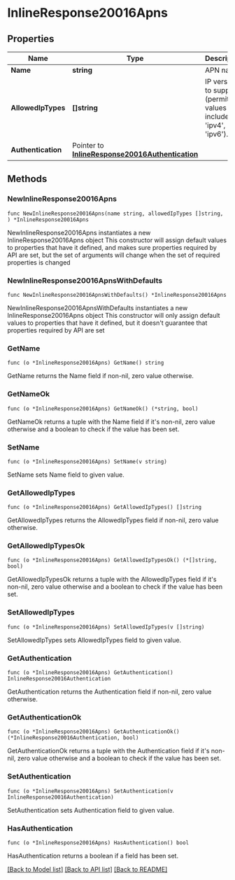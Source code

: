 # InlineResponse20016Apns

## Properties

Name | Type | Description | Notes
------------ | ------------- | ------------- | -------------
**Name** | **string** | APN name. | 
**AllowedIpTypes** | **[]string** | IP versions to support (permitted values include &#39;ipv4&#39;, &#39;ipv6&#39;). | 
**Authentication** | Pointer to [**InlineResponse20016Authentication**](InlineResponse20016Authentication.md) |  | [optional] 

## Methods

### NewInlineResponse20016Apns

`func NewInlineResponse20016Apns(name string, allowedIpTypes []string, ) *InlineResponse20016Apns`

NewInlineResponse20016Apns instantiates a new InlineResponse20016Apns object
This constructor will assign default values to properties that have it defined,
and makes sure properties required by API are set, but the set of arguments
will change when the set of required properties is changed

### NewInlineResponse20016ApnsWithDefaults

`func NewInlineResponse20016ApnsWithDefaults() *InlineResponse20016Apns`

NewInlineResponse20016ApnsWithDefaults instantiates a new InlineResponse20016Apns object
This constructor will only assign default values to properties that have it defined,
but it doesn't guarantee that properties required by API are set

### GetName

`func (o *InlineResponse20016Apns) GetName() string`

GetName returns the Name field if non-nil, zero value otherwise.

### GetNameOk

`func (o *InlineResponse20016Apns) GetNameOk() (*string, bool)`

GetNameOk returns a tuple with the Name field if it's non-nil, zero value otherwise
and a boolean to check if the value has been set.

### SetName

`func (o *InlineResponse20016Apns) SetName(v string)`

SetName sets Name field to given value.


### GetAllowedIpTypes

`func (o *InlineResponse20016Apns) GetAllowedIpTypes() []string`

GetAllowedIpTypes returns the AllowedIpTypes field if non-nil, zero value otherwise.

### GetAllowedIpTypesOk

`func (o *InlineResponse20016Apns) GetAllowedIpTypesOk() (*[]string, bool)`

GetAllowedIpTypesOk returns a tuple with the AllowedIpTypes field if it's non-nil, zero value otherwise
and a boolean to check if the value has been set.

### SetAllowedIpTypes

`func (o *InlineResponse20016Apns) SetAllowedIpTypes(v []string)`

SetAllowedIpTypes sets AllowedIpTypes field to given value.


### GetAuthentication

`func (o *InlineResponse20016Apns) GetAuthentication() InlineResponse20016Authentication`

GetAuthentication returns the Authentication field if non-nil, zero value otherwise.

### GetAuthenticationOk

`func (o *InlineResponse20016Apns) GetAuthenticationOk() (*InlineResponse20016Authentication, bool)`

GetAuthenticationOk returns a tuple with the Authentication field if it's non-nil, zero value otherwise
and a boolean to check if the value has been set.

### SetAuthentication

`func (o *InlineResponse20016Apns) SetAuthentication(v InlineResponse20016Authentication)`

SetAuthentication sets Authentication field to given value.

### HasAuthentication

`func (o *InlineResponse20016Apns) HasAuthentication() bool`

HasAuthentication returns a boolean if a field has been set.


[[Back to Model list]](../README.md#documentation-for-models) [[Back to API list]](../README.md#documentation-for-api-endpoints) [[Back to README]](../README.md)


